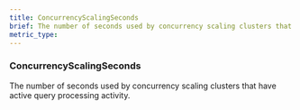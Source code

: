 ```yaml
---
title: ConcurrencyScalingSeconds
brief: The number of seconds used by concurrency scaling clusters that have active query processing activity.
metric_type:
---
```

### ConcurrencyScalingSeconds

The number of seconds used by concurrency scaling clusters that have active query processing activity.
